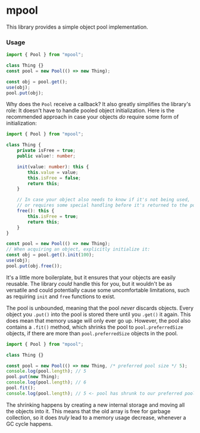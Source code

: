 # mpool

This library provides a simple object pool implementation.

### Usage

```ts
import { Pool } from "mpool";

class Thing {}
const pool = new Pool(() => new Thing);

const obj = pool.get();
use(obj);
pool.put(obj);
```

Why does the `Pool` receive a callback? It also greatly simplifies the library's role: It doesn't have to handle pooled object initialization. Here is the recommended approach in case your objects *do* require some form of initialization:

```ts
import { Pool } from "mpool";

class Thing {
    private isFree = true;
    public value!: number;

    init(value: number): this {
        this.value = value;
        this.isFree = false;
        return this;
    }

    // In case your object also needs to know if it's not being used,
    // or requires some special handling before it's returned to the pool
    free(): this {
        this.isFree = true;
        return this;
    }
}

const pool = new Pool(() => new Thing);
// When acquiring an object, explicitly initialize it:
const obj = pool.get().init(100);
use(obj);
pool.put(obj.free());
```

It's a little more boilerplate, but it ensures that your objects are easily reusable. The library *could* handle this for you, but it wouldn't be as versatile and could potentially cause some uncomfortable limitations, such as requiring `init` and `free` functions to exist.

The pool is unbounded, meaning that the pool *never* discards objects. Every object you `.put()` into the pool is stored there until you `.get()` it again. This does mean that memory usage will only ever go up. However, the pool also contains a `.fit()` method, which shrinks the pool to `pool.preferredSize` objects, if there are more than `pool.preferredSize` objects in the pool.

```ts
import { Pool } from "mpool";

class Thing {}

const pool = new Pool(() => new Thing, /* preferred pool size */ 5);
console.log(pool.length); // 5
pool.put(new Thing);
console.log(pool.length); // 6
pool.fit();
console.log(pool.length); // 5 <- pool has shrunk to our preferred pool size
```

The shrinking happens by creating a new internal storage and moving all the objects into it. This means that the old array is free for garbage collection, so it does *truly* lead to a memory usage decrease, whenever a GC cycle happens.